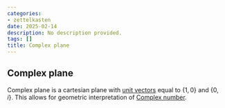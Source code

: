 ```yaml
---
categories:
- zettelkasten
date: 2025-02-14
description: No description provided.
tags: []
title: Complex plane
---
```


## Complex plane

Complex plane is a cartesian plane with [unit vectors](Unit%20Vector.md) equal to $\{1,0\}$ and $\{0,i\}$. This allows for geometric interpretation of [Complex number](Complex%20number.md).